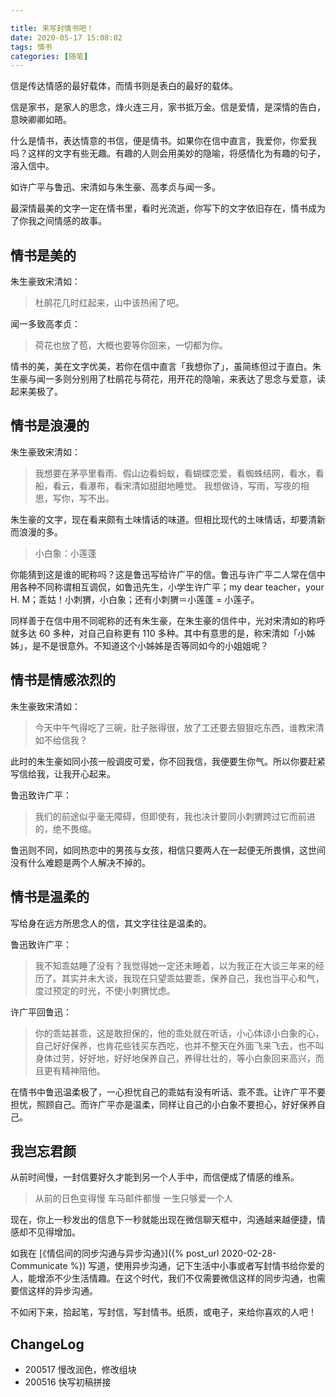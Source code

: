 ```yaml
---

title: 来写封情书吧！
date: 2020-05-17 15:08:02
tags: 情书
categories: [随笔]
---
```


信是传达情感的最好载体，而情书则是表白的最好的载体。
<!--more-->
信是家书，是家人的思念，烽火连三月，家书抵万金。信是爱情，是深情的告白，意映卿卿如晤。

什么是情书，表达情意的书信，便是情书。如果你在信中直言，我爱你，你爱我吗？这样的文字有些无趣。有趣的人则会用美妙的隐喻，将感情化为有趣的句子，溶入信中。

如许广平与鲁迅、宋清如与朱生豪、高孝贞与闻一多。

最深情最美的文字一定在情书里，看时光流逝，你写下的文字依旧存在，情书成为了你我之间情感的故事。

## 情书是美的

朱生豪致宋清如：

> 杜鹃花几时红起来，山中该热闹了吧。

闻一多致高孝贞：

> 荷花也放了苞，大概也要等你回来，一切都为你。

情书的美，美在文字优美，若你在信中直言「我想你了」，虽简练但过于直白。朱生豪与闻一多则分别用了杜鹃花与荷花，用开花的隐喻，来表达了思念与爱意，读起来美极了。

## 情书是浪漫的

朱生豪致宋清如：

> 我想要在茅亭里看雨、假山边看蚂蚁，看蝴蝶恋爱，看蜘蛛结网，看水，看船，看云，看瀑布，看宋清如甜甜地睡觉。
> 我想做诗，写雨，写夜的相思，写你，写不出。

朱生豪的文字，现在看来颇有土味情话的味道。但相比现代的土味情话，却要清新而浪漫的多。

> 小白象：小莲蓬

你能猜到这是谁的昵称吗？这是鲁迅写给许广平的信。鲁迅与许广平二人常在信中用各种不同称谓相互调侃，如鲁迅先生，小学生许广平；my dear teacher，your H. M；乖姑！小刺猬，小白象；还有小刺猬＝小莲蓬 = 小莲子。

同样善于在信中用不同昵称的还有朱生豪，在朱生豪的信件中，光对宋清如的称呼就多达 60 多种，对自己自称更有 110 多种。其中有意思的是，称宋清如「小姊姊」，是不是很意外。不知道这个小姊姊是否等同如今的小姐姐呢？

## 情书是情感浓烈的

朱生豪致宋清如：

> 今天中午气得吃了三碗，肚子胀得很，放了工还要去狠狠吃东西，谁教宋清如不给信我？

此时的朱生豪如同小孩一般调皮可爱，你不回我信，我便要生你气。所以你要赶紧写信给我，让我开心起来。

鲁迅致许广平：

> 我们的前途似乎毫无障碍，但即使有，我也决计要同小刺猬跨过它而前进的，绝不畏缩。

鲁迅则不同，如同热恋中的男孩与女孩，相信只要两人在一起便无所畏惧，这世间没有什么难题是两个人解决不掉的。

## 情书是温柔的

写给身在远方所思念人的信，其文字往往是温柔的。

鲁迅致许广平：

> 我不知乖姑睡了没有？我觉得她一定还未睡着，以为我正在大谈三年来的经历了。其实并未大谈，我现在只望乖姑要乖，保养自己，我也当平心和气，度过预定的时光，不使小刺猬忧虑。  

许广平回鲁迅：

> 你的乖姑甚乖，这是敢担保的，他的乖处就在听话，小心体谅小白象的心，自己好好保养，也肯花些钱买东西吃，也并不整天在外面飞来飞去，也不叫身体过劳，好好地，好好地保养自己，养得壮壮的，等小白象回来高兴，而且更有精神陪他。

在情书中鲁迅温柔极了，一心担忧自己的乖姑有没有听话、乖不乖。让许广平不要担忧，照顾自己。而许广平亦是温柔，同样让自己的小白象不要担心，好好保养自己。

## 我岂忘君颜

从前时间慢，一封信要好久才能到另一个人手中，而信便成了情感的维系。

> 从前的日色变得慢
> 车马邮件都慢
> 一生只够爱一个人

现在，你上一秒发出的信息下一秒就能出现在微信聊天框中，沟通越来越便捷，情感却不见得增加。

如我在 [《情侣间的同步沟通与异步沟通》]({% post_url 2020-02-28-Communicate %}) 写道，使用异步沟通，记下生活中小事或者写封情书给你爱的人，能增添不少生活情趣。在这个时代，我们不仅需要微信这样的同步沟通，也需要信这样的异步沟通。

不如闲下来，拾起笔，写封信，写封情书。纸质，或电子，来给你喜欢的人吧！

## ChangeLog

- 200517 慢改润色，修改组块
- 200516 快写初稿拼接
